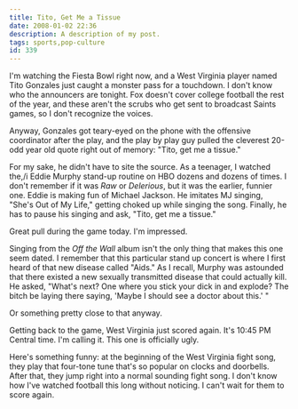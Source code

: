 ```yaml
---
title: Tito, Get Me a Tissue
date: 2008-01-02 22:36
description: A description of my post.
tags: sports,pop-culture
id: 339
---
```

I'm watching the Fiesta Bowl right now, and a West Virginia player named Tito Gonzales just caught a monster pass for a touchdown.  I don't know who the announcers are tonight.  Fox doesn't cover college football the rest of the year, and these aren't the scrubs who get sent to broadcast Saints games, so I don't recognize the voices.

Anyway, Gonzales got teary-eyed on the phone with the offensive coordinator after the play, and the play by play guy pulled the cleverest 20-odd year old quote right out of memory:  "Tito, get me a tissue."

For my sake, he didn't have to site the source.  As a teenager, I watched the,/i Eddie Murphy stand-up routine on HBO dozens and dozens of times.  I don't remember if it was <i>Raw</i> or <i>Delerious</i>, but it was the earlier, funnier one.  Eddie is making fun of Michael Jackson.  He imitates MJ singing, "She's Out of My Life," getting choked up while singing the song.  Finally, he has to pause his singing and ask, "Tito, get me a tissue."

Great pull during the game today.  I'm impressed.

Singing from the <i>Off the Wall</i> album isn't the only thing that makes this one seem dated.  I remember that this particular stand up concert is where I first heard of that new disease called "Aids."  As I recall, Murphy was astounded that there existed a new sexually transmitted disease that could actually kill.  He asked, "What's next?  One where you stick your dick in and explode?  The bitch be laying there saying, 'Maybe I should see a doctor about this.' "

Or something pretty close to that anyway.

Getting back to the game, West Virginia just scored again.  It's 10:45 PM Central time.  I'm calling it.  This one is officially ugly.

Here's something funny:  at the beginning of the West Virginia fight song, they play that four-tone tune that's so popular on clocks and doorbells.  After that, they jump right into a normal sounding fight song.  I don't know how I've watched football this long without noticing.  I can't wait for them to score again.